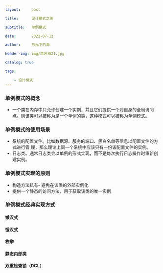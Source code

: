 ```yaml
---
layout:     post

title:      设计模式之美

subtitle:   单例模式

date:       2022-07-12

author:     月光下的海

header-img: img/章若楠21.jpg

catalog: true

tags:

    - 设计模式
---
```


### 单例模式的概念

- 一个类在内存中只允许创建一个实例，并且它们提供一个对自身的全局访问点。则该类可以被称为是一个单例的类，这种模式可以被称为单例模式。

### 单例模式的使用场景

- 系统的配置文件。比如数据源、服务的端口、黑白名单等信息以配置文件的方式进行管
  理，那么理论上同一个系统中应该只有一份该配置文件的实例。
- 日志类。通常日志类会以单例的形式实现，而不是每次执行日志操作时重新创建实例。

### 单例模式实现的原则

- 构造方法私有- 避免在该类的外部实例化
- 提供一个静态的访问方法，用于获取该类的唯一实例

### 单例模式经典实现方式

#### 懒汉式

#### 饿汉式

#### 枚举

#### 静态内部类

#### 双重检查锁（DCL）